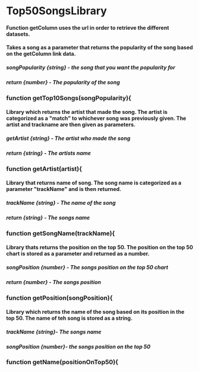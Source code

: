# Top50SongsLibrary

#### Function getColumn uses the url in order to retrieve the different datasets.
#### Takes a song as a parameter that returns the popularity of the song based on the getColumn link data.
##### songPopularity {string} - the song that you want the popularity for
##### return {number} - The popularity of the song
### function getTop10Songs(songPopularity){

#### Library which returns the artist that made the song. The artist is categorized as a "match" to whichever song was previously given. The artist and trackname are then given as parameters.
##### getArtist {string} - The artist who made the song
##### return {string} - The artists name
### function getArtist(artist){

#### Library that returns name of song. The song name is categorized as a parameter "trackName" and is then returned.
##### trackName {string} - The name of the song
##### return {string} - The songs name
###  function getSongName(trackName){

#### Library thats returns the position on the top 50. The position on the top 50 chart is stored as a parameter and returned as a number.
##### songPosition {number} - The songs position on the top 50 chart
##### return {number} - The songs position
### function getPosition(songPosition){

#### Library which returns the name of the song based on its position in the top 50. The name of teh song is stored as a string.
##### trackName {string}- The songs name
##### songPosition {number}- the songs position on the top 50
### function getName(positionOnTop50){
